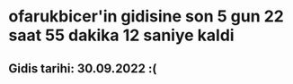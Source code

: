 # ofarukbicer'in gidisine son 5 gun 22 saat 55 dakika 12 saniye kaldi

## Gidis tarihi: 30.09.2022 :(